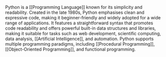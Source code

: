 Python is a [[Programming Language]] known for its simplicity and readability. Created in the late 1980s, Python emphasises clean and expressive code, making it beginner-friendly and widely adopted for a wide range of applications. It features a straightforward syntax that promotes code readability and offers powerful built-in data structures and libraries, making it suitable for tasks such as web development, scientific computing, data analysis, [[Artificial Intelligence]], and automation. Python supports multiple programming paradigms, including [[Procedural Programming]], [[Object-Oriented Programming]], and functional programming.

